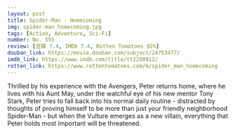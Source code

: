 ```yaml
---
layout: post 
title: Spider-Man - Homecoming
img: spider-man_homecoming.jpg
tags: [Action, Adventure, Sci-Fi]
number: No. 555
review: [豆瓣 7.4, IMDb 7.4, Rotten Tomatoes 92%]
douban_link: https://movie.douban.com/subject/24753477/
imdb_link: https://www.imdb.com/title/tt2250912/
rotten_link: https://www.rottentomatoes.com/m/spider_man_homecoming
---
```


Thrilled by his experience with the Avengers, Peter returns home, where he lives with his Aunt May, under the watchful eye of his new mentor Tony Stark, Peter tries to fall back into his normal daily routine - distracted by thoughts of proving himself to be more than just your friendly neighborhood Spider-Man - but when the Vulture emerges as a new villain, everything that Peter holds most important will be threatened.